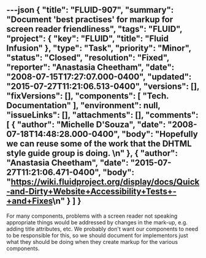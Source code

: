 ---json
{
  "title": "FLUID-907",
  "summary": "Document 'best practises' for markup for screen reader friendliness",
  "tags": "FLUID",
  "project": {
    "key": "FLUID",
    "title": "Fluid Infusion"
  },
  "type": "Task",
  "priority": "Minor",
  "status": "Closed",
  "resolution": "Fixed",
  "reporter": "Anastasia Cheetham",
  "date": "2008-07-15T17:27:07.000-0400",
  "updated": "2015-07-27T11:21:06.513-0400",
  "versions": [],
  "fixVersions": [],
  "components": [
    "Tech. Documentation"
  ],
  "environment": null,
  "issueLinks": [],
  "attachments": [],
  "comments": [
    {
      "author": "Michelle D'Souza",
      "date": "2008-07-18T14:48:28.000-0400",
      "body": "Hopefully we can reuse some of the work that the DHTML style guide group is doing.&#x20;\n"
    },
    {
      "author": "Anastasia Cheetham",
      "date": "2015-07-27T11:21:06.471-0400",
      "body": "<https://wiki.fluidproject.org/display/docs/Quick-and-Dirty+Website+Accessibility+Tests+-+and+Fixes>\n"
    }
  ]
}
---
For many components, problems with a screen reader not speaking appropriate things would be addressed by changes in the mark-up, e.g. adding title attributes, etc. We probably don't want our components to need to be responsible for this, so we should document for implementors just what they should be doing when they create markup for the various components.

        